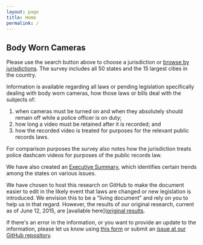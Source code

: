 ```yaml
---
layout: page
title: Home
permalink: /
---
```


## Body Worn Cameras

Please use the search button above to choose a jurisdiction or [browse by jurisdictions]({{site.baseurl}}/browse/). The survey includes all 50 states and the 15 largest cities in the country.

Information is available regarding all laws or pending legislation specifically dealing with body worn cameras, how those laws or bills deal with the subjects of:

1. when cameras must be turned on and when they absolutely should remain off while a police officer is on duty;
2. how long a video must be retained after it is recorded; and
3. how the recorded video is treated for purposes for the relevant public records laws.

For comparison purposes the survey also notes how the jurisdiction treats police dashcam videos for purposes of the public records law.

We have also created an [Executive Summary]({{site.baseurl}}/executive-summary/), which identifies certain trends among the states on various issues.

We have chosen to host this research on GitHub to make the document easier to edit in the likely event that laws are changed or new legislation is introduced. We envision this to be a "living document" and rely on you to help us in that regard. However, the results of our original research, current as of June 12, 2015, are [available here]([original results]({{site.baseurl}}/assets/body_camera_research.pdf).

If there's an error in the information, or you want to provide an update to the information, please let us know using [this form](https://powerful-retreat-1975.herokuapp.com) or submit an [issue at our GitHub repository](https://github.com/dcogc/bwc/issues).
